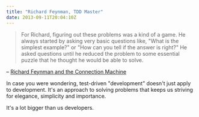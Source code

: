 ```yaml
---
title: "Richard Feynman, TDD Master"
date: 2013-09-11T20:04:10Z
---
```


> For Richard, figuring out these problems was a kind of a game. He
> always started by asking very basic questions like, "What is the
> simplest example?" or "How can you tell if the answer is right?" He
> asked questions until he reduced the problem to some essential puzzle
> that he thought he would be able to solve.

– [Richard Feynman and the Connection
Machine](http://longnow.org/essays/richard-feynman-connection-machine/)

<!--more-->

In case you were wondering, test-driven "development" doesn't just apply
to development. It's an approach to solving problems that keeps us
striving for elegance, simplicity and importance.

It's a lot bigger than us developers.
